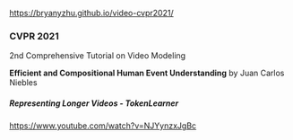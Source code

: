 https://bryanyzhu.github.io/video-cvpr2021/

### CVPR 2021
2nd Comprehensive Tutorial on Video Modeling


**Efficient and Compositional Human Event Understanding** by Juan Carlos Niebles


##### Representing Longer Videos - TokenLearner
https://www.youtube.com/watch?v=NJYynzxJgBc
